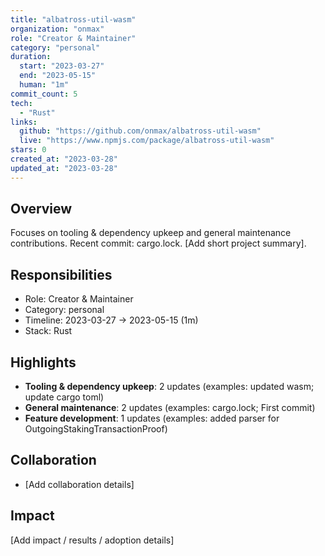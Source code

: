 ```yaml
---
title: "albatross-util-wasm"
organization: "onmax"
role: "Creator & Maintainer"
category: "personal"
duration:
  start: "2023-03-27"
  end: "2023-05-15"
  human: "1m"
commit_count: 5
tech:
  - "Rust"
links:
  github: "https://github.com/onmax/albatross-util-wasm"
  live: "https://www.npmjs.com/package/albatross-util-wasm"
stars: 0
created_at: "2023-03-28"
updated_at: "2023-03-28"
---
```

## Overview
Focuses on tooling & dependency upkeep and general maintenance contributions. Recent commit: cargo.lock. [Add short project summary].

## Responsibilities
- Role: Creator & Maintainer
- Category: personal
- Timeline: 2023-03-27 -> 2023-05-15 (1m)
- Stack: Rust

## Highlights
- **Tooling & dependency upkeep**: 2 updates (examples: updated wasm; update cargo toml)
- **General maintenance**: 2 updates (examples: cargo.lock; First commit)
- **Feature development**: 1 updates (examples: added parser for OutgoingStakingTransactionProof)

## Collaboration
- [Add collaboration details]

## Impact
[Add impact / results / adoption details]
